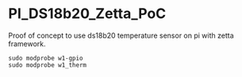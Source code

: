 # PI_DS18b20_Zetta_PoC
Proof of concept to use ds18b20 temperature sensor on pi with zetta framework. 

```
sudo modprobe w1-gpio 
sudo modprobe w1_therm
```
